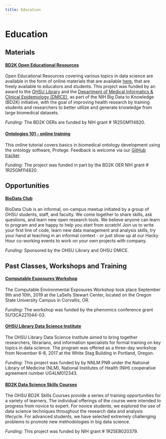 ```yaml
---
title: Education
---
```


# Education

## Materials

<!-- TO DO add funding -->

#### [BD2K Open Educational Resources](https://github.com/OHSUBD2K/)

Open Educational Resources covering various topics in data science are available in the form of online materials that are available [here](https://github.com/OHSUBD2K/), that are freely available to educators and students.
This project was funded by an award to the [OHSU Library](http://www.ohsu.edu/library) and the [Department of Medical Informatics & Clinical Epidemiology (DMICE)](http://www.ohsu.edu/xd/education/schools/school-of-medicine/departments/clinical-departments/dmice/), as part of the NIH Big Data to Knowledge (BD2K) initiative, with the goal of improving health research by training students and researchers to better utilize and generate knowledge from large biomedical datasets.

_Funding:_ The BD2K OERs are funded by NIH grant # 1R25GM114820.

<!-- need to add funding, add link to tracker -->

#### [Ontologies 101 - online training](https://github.com/OHSUBD2K/BDK14-Ontologies-101)

This online tutorial covers basics in biomedical ontology development using the ontology software, Protege.
Feedback is welcome via our [GitHub tracker](https://github.com/OHSUBD2K/BDK14-Ontologies-101).

_Funding:_ The project was funded in part by the BD2K OER NIH grant # 1R25GM114820.

## Opportunities

<!-- need to add logo, url, description -->

#### [BioData Club](https://biodata-club.github.io/)

BioData Club is an informal, on-campus meetup initiated by a group of OHSU students, staff, and faculty.
We come together to share skills, ask questions, and learn new open research tools.
We believe anyone can learn to program and are happy to help you start from scratch!
Join us to write your first line of code, learn new data management and analysis skills, try your hand at teaching in an informal context - or just show up at our Hacky Hour co-working events to work on your own projects with company.

_Funding:_ Sponsored by the OHSU Library and OHSU DMICE.

## Past Classes, Workshops and Training

#### [Computable Exposures Workshop](https://drive.google.com/drive/u/2/folders/10Wi09RDHdQczanzbK6tU86yifdMH5kq0)

The Computable Environmental Exposures Workshop took place September 9th and 10th, 2019 at the LaSells Stewart Center, located on the Oregon State University Campus in Corvallis, OR.

_Funding:_ The workshop was funded by the phenomics conference grant 5U13CA221044-03.

<!-- need to add logo -->

#### [OHSU Library Data Science Institute](https://ohsulibrary-datascienceinstitute.github.io/)

The OHSU Library Data Science Institute aimed to bring together researchers, librarians, and information specialists for formal training on key topics in data science.
The program was offered as a three-day workshop from November 6-8, 2017 at the White Stag Building in Portland, Oregon.

_Funding:_ This project was funded by by NNLM PNR under the National Library of Medicine (NLM), National Institutes of Health (NIH) cooperative agreement number UG4LM012343.

<!-- need to add logo, desc, funding -->

#### [BD2K Data Science Skills Courses](http://www.ohsu.edu/xd/education/schools/school-of-medicine/departments/clinical-departments/dmice/research/bd2k.cfm)

The OHSU BD2K Skills Courses provide a series of training opportunities for a variety of learners.
The individual offerings of the course were intended to progress from novice to expert.
For novice students, we explored the use of data science techniques throughout the research data and analysis lifecycle.
For advanced students, we have selected extremely challenging problems to promote new methodologies in big data science.

_Funding:_ This project was funded by NIH grant # 1R25EB020379.
